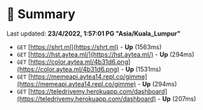 # 📖 Summary
Last updated: **23/4/2022, 1:57:01 PG "Asia/Kuala_Lumpur"**

- `GET` [https://shrt.ml](https://shrt.ml) - **Up** (1563ms)
- `GET` [https://hst.aytea.ml/](https://hst.aytea.ml/) - **Up** (294ms)
- `GET` [https://color.aytea.ml/4b31d6.png](https://color.aytea.ml/4b31d6.png) - **Up** (1531ms)
- `GET` [https://memeapi.aytea14.repl.co/gimme](https://memeapi.aytea14.repl.co/gimme) - **Up** (294ms)
- `GET` [https://teledrivemy.herokuapp.com/dashboard](https://teledrivemy.herokuapp.com/dashboard) - **Up** (207ms)
